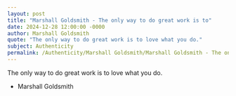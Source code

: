 ```yaml
---
layout: post
title: "Marshall Goldsmith - The only way to do great work is to"
date: 2024-12-28 12:00:00 -0000
author: Marshall Goldsmith
quote: "The only way to do great work is to love what you do."
subject: Authenticity
permalink: /Authenticity/Marshall Goldsmith/Marshall Goldsmith - The only way to do great work is to
---
```


The only way to do great work is to love what you do.

- Marshall Goldsmith
